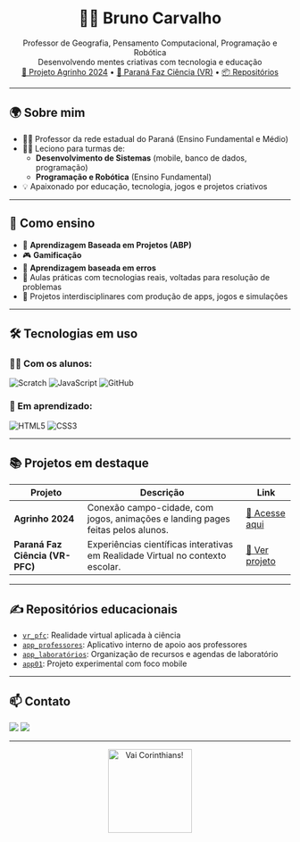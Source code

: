 <h1 align="center">👨‍🏫 Bruno Carvalho</h1>

<p align="center">
  Professor de Geografia, Pensamento Computacional, Programação e Robótica<br>
  Desenvolvendo mentes criativas com tecnologia e educação<br>
  <a href="https://lobosilencioso.github.io/agrinho_2024/" target="_blank">🌾 Projeto Agrinho 2024</a> • 
  <a href="https://vrpfc.vercel.app/" target="_blank">🔬 Paraná Faz Ciência (VR)</a> • 
  <a href="https://github.com/btcarval?tab=repositories" target="_blank">📦 Repositórios</a>
</p>

---

## 🌍 Sobre mim

- 🧑‍🏫 Professor da rede estadual do Paraná (Ensino Fundamental e Médio)
- 👨‍💻 Leciono para turmas de:
  - **Desenvolvimento de Sistemas** (mobile, banco de dados, programação)
  - **Programação e Robótica** (Ensino Fundamental)
- 💡 Apaixonado por educação, tecnologia, jogos e projetos criativos

---

## 🧠 Como ensino

- 📌 **Aprendizagem Baseada em Projetos (ABP)**
- 🎮 **Gamificação**
- 🔁 **Aprendizagem baseada em erros**
- 🧰 Aulas práticas com tecnologias reais, voltadas para resolução de problemas
- 📱 Projetos interdisciplinares com produção de apps, jogos e simulações

---

## 🛠️ Tecnologias em uso

### 👨‍🏫 Com os alunos:
![Scratch](https://img.shields.io/badge/Scratch-4D97FF?style=for-the-badge&logo=Scratch&logoColor=white)
![JavaScript](https://img.shields.io/badge/JavaScript-323330?style=for-the-badge&logo=javascript&logoColor=F7DF1E)
![GitHub](https://img.shields.io/badge/GitHub-100000?style=for-the-badge&logo=github&logoColor=white)

### 🚀 Em aprendizado:
![HTML5](https://img.shields.io/badge/HTML5-E34F26?style=for-the-badge&logo=html5&logoColor=white)
![CSS3](https://img.shields.io/badge/CSS3-1572B6?style=for-the-badge&logo=css3&logoColor=white)

---

## 📚 Projetos em destaque

| Projeto | Descrição | Link |
|--------|-----------|------|
| **Agrinho 2024** | Conexão campo-cidade, com jogos, animações e landing pages feitas pelos alunos. | [🌾 Acesse aqui](https://lobosilencioso.github.io/agrinho_2024/) |
| **Paraná Faz Ciência (VR-PFC)** | Experiências científicas interativas em Realidade Virtual no contexto escolar. | [🔬 Ver projeto](https://vrpfc.vercel.app/) |

---

## ✍️ Repositórios educacionais

- [`vr_pfc`](https://github.com/btcarval/vr_pfc): Realidade virtual aplicada à ciência
- [`app_professores`](https://github.com/btcarval/app_professores): Aplicativo interno de apoio aos professores
- [`app_laboratórios`](https://github.com/btcarval/app_laboratorios): Organização de recursos e agendas de laboratório
- [`app01`](https://github.com/btcarval/app01): Projeto experimental com foco mobile

---

## 📫 Contato

<a href="mailto:bruno.barros.carvalho@escola.pr.gov.br" target="_blank"><img src="https://img.shields.io/badge/E--mail-EA4335?style=for-the-badge&logo=gmail&logoColor=white"/></a>
<a href="https://www.linkedin.com/in/btcarval/" target="_blank"><img src="https://img.shields.io/badge/LinkedIn-0A66C2?style=for-the-badge&logo=linkedin&logoColor=white"/></a>

---

<p align="center">
  <img src="https://media.tenor.com/s7_LbXNcD2QAAAAd/corinthians-corinthians-token.gif" width="150" alt="Vai Corinthians!" />
</p>
